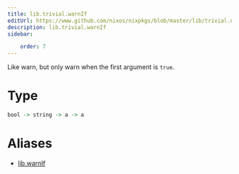 ```yaml
---
title: lib.trivial.warnIf
editUrl: https://www.github.com/nixos/nixpkgs/blob/master/lib/trivial.nix#L483C12
description: lib.trivial.warnIf
sidebar:

    order: 7
---
```


Like warn, but only warn when the first argument is `true`.

# Type

```haskell
bool -> string -> a -> a
```


# Aliases

- [lib.warnIf](./reference/lib/lib-warnIf)



